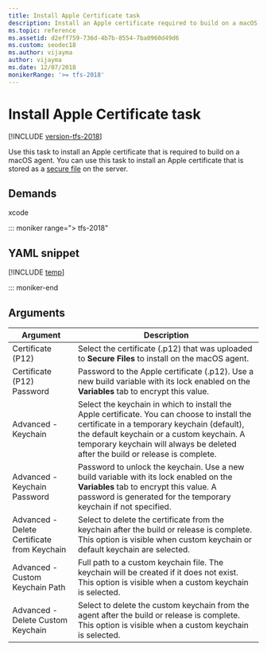 ```yaml
---
title: Install Apple Certificate task
description: Install an Apple certificate required to build on a macOS agent on Azure Pipelines and Team Foundation Server (TFS)
ms.topic: reference
ms.assetid: d2eff759-736d-4b7b-8554-7ba0960d49d6
ms.custom: seodec18
ms.author: vijayma
author: vijayma
ms.date: 12/07/2018
monikerRange: '>= tfs-2018'
---
```


# Install Apple Certificate task

[!INCLUDE [version-tfs-2018](../../includes/version-tfs-2018.md)]

Use this task to install an Apple certificate that is required to build on a macOS agent.
You can use this task to install an Apple certificate that is stored as a [secure file](../../library/secure-files.md) on the server.

## Demands

xcode

::: moniker range="> tfs-2018"

## YAML snippet

[!INCLUDE [temp](../includes/yaml/InstallAppleCertificateV2.md)]

::: moniker-end

## Arguments

| Argument                                    | Description                                                                                                                                                                                                                                                                |
| ------------------------------------------- | -------------------------------------------------------------------------------------------------------------------------------------------------------------------------------------------------------------------------------------------------------------------------- |
| Certificate (P12)                           | Select the certificate (.p12) that was uploaded to **Secure Files** to install on the macOS agent.                                                                                                                                                                         |
| Certificate (P12) Password                  | Password to the Apple certificate (.p12). Use a new build variable with its lock enabled on the **Variables** tab to encrypt this value.                                                                                                                                   |
| Advanced - Keychain                         | Select the keychain in which to install the Apple certificate. You can choose to install the certificate in a temporary keychain (default), the default keychain or a custom keychain. A temporary keychain will always be deleted after the build or release is complete. |
| Advanced - Keychain Password                | Password to unlock the keychain. Use a new build variable with its lock enabled on the **Variables** tab to encrypt this value. A password is generated for the temporary keychain if not specified.                                                                       |
| Advanced - Delete Certificate from Keychain | Select to delete the certificate from the keychain after the build or release is complete. This option is visible when custom keychain or default keychain are selected.                                                                                                   |
| Advanced - Custom Keychain Path             | Full path to a custom keychain file. The keychain will be created if it does not exist. This option is visible when a custom keychain is selected.                                                                                                                         |
| Advanced - Delete Custom Keychain           | Select to delete the custom keychain from the agent after the build or release is complete. This option is visible when a custom keychain is selected.                                                                                                                     |
